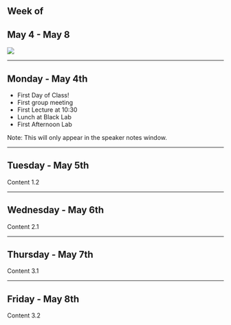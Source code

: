  ## Week of
 ## May 4 - May 8
![](https://s3.amazonaws.com/uploads.hipchat.com/31349/1177900/RwDOG20P5wDWriJ/TIY-standard-logo.png)

---

## Monday - May 4th

- First Day of Class!
- First group meeting
- First Lecture at 10:30
- Lunch at Black Lab
- First Afternoon Lab

Note: This will only appear in the speaker notes window.

---

## Tuesday - May 5th

Content 1.2

---

## Wednesday - May 6th

Content 2.1

---

## Thursday - May 7th

Content 3.1

---

## Friday - May 8th

Content 3.2
